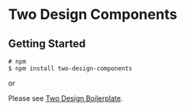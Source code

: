 # Two Design Components

## Getting Started

```
# npm
$ npm install two-design-components
```

or

Please see [Two Design Boilerplate](https://github.com/two2two2/two-design-boilerplate).
